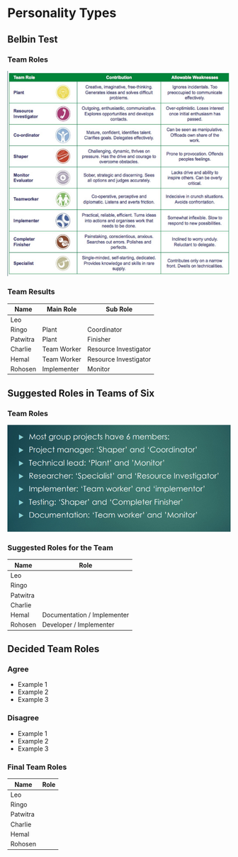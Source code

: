 # Personality Types

## Belbin Test

### Team Roles

![](Belbin%20Test.png)

### Team Results

| Name     | Main Role   | Sub Role              |
| -------- | ----------- | --------------------- |
| Leo      |             |                       |
| Ringo    | Plant       | Coordinator           |
| Patwitra | Plant       | Finisher              |
| Charlie  | Team Worker | Resource Investigator |
| Hemal    | Team Worker | Resource Investigator |
| Rohosen  | Implementer | Monitor               |

## Suggested Roles in Teams of Six

### Team Roles

![](./Team%20Roles.png)

### Suggested Roles for the Team

| Name     | Role                        |
| -------- | --------------------------- |
| Leo      |                             |
| Ringo    |                             |
| Patwitra |                             |
| Charlie  |                             |
| Hemal    | Documentation / Implementer |
| Rohosen  | Developer / Implementer     |

## Decided Team Roles

### Agree

- Example 1
- Example 2
- Example 3

### Disagree

- Example 1
- Example 2
- Example 3

### Final Team Roles

| Name     | Role |
| -------- | ---- |
| Leo      |      |
| Ringo    |      |
| Patwitra |      |
| Charlie  |      |
| Hemal    |      |
| Rohosen  |      |
